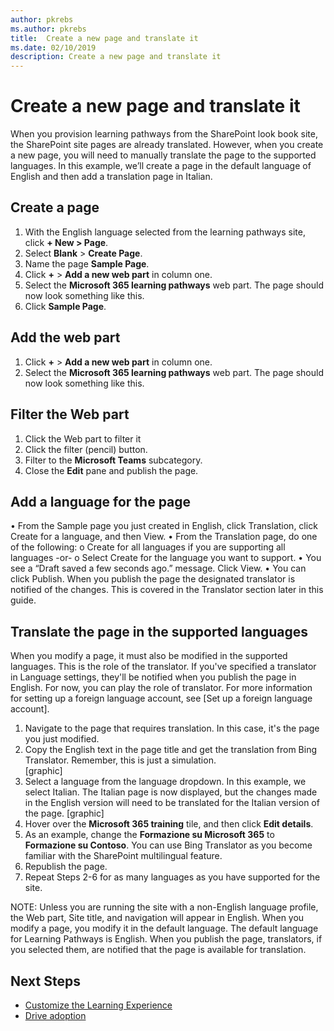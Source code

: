 ```yaml
---
author: pkrebs
ms.author: pkrebs
title:  Create a new page and translate it
ms.date: 02/10/2019
description: Create a new page and translate it
---
```


# Create a new page and translate it
When you provision learning pathways from the SharePoint look book site, the SharePoint site pages are already translated. However, when you create a new page, you will need to manually translate the page to the supported languages. In this example, we’ll create a page in the default language of English and then add a translation page in Italian. 

## Create a page
1.	With the English language selected from the learning pathways site, click **+ New > Page**. 
2.	Select **Blank** > **Create Page**.
3.	Name the page **Sample Page**.
4.	Click **+** > **Add a new web part** in column one. 
5.	Select the **Microsoft 365 learning pathways** web part. The page should now look something like this. <graphic here...>
6. Click **Sample Page**.
 
## Add the web part
1.	Click **+** > **Add a new web part** in column one. 
2.	Select the **Microsoft 365 learning pathways** web part. The page should now look something like this. 

## Filter the Web part
1. Click the Web part to filter it
2. Click the filter (pencil) button. 
3. Filter to the **Microsoft Teams** subcategory. 
4. Close the **Edit** pane and publish the page.

## Add a language for the page
•	From the Sample page you just created in English, click Translation, click Create for a language, and then View. 
•	From the Translation page, do one of the following:
o	Create for all languages if you are supporting all languages 
-or-
o	Select Create for the language you want to support.
•	You see a “Draft saved a few seconds ago.” message. Click View. 
•	You can click Publish. When you publish the page the designated translator is notified of the changes. This is covered in the Translator section later in this guide. 

## Translate the page in the supported languages
When you modify a page, it must also be modified in the supported languages. This is the role of the translator. If you've specified a translator in Language settings, they'll be notified when you publish the page in English. For now, you can play the role of translator. For more information for setting up a foreign language account, see [Set up a foreign language account].

1. Navigate to the page that requires translation. In this case, it's the page you just modified. 
2. Copy the English text in the page title and get the translation from Bing Translator. Remember, this is just a simulation.    
[graphic]
3. Select a language from the language dropdown. In this example, we select Italian. The Italian page is now displayed, but the changes made in the English version will need to be translated for the Italian version of the page. 
[graphic]
4. Hover over the **Microsoft 365 training** tile, and then click **Edit details**. 
5. As an example, change the **Formazione su Microsoft 365** to **Formazione su Contoso**. You can use Bing Translator as you become familiar with the SharePoint multilingual feature. 
6. Republish the page. 
7. Repeat Steps 2-6 for as many languages as you have supported for the site.

NOTE: Unless you are running the site with a non-English language profile, the Web part, Site title, and navigation will appear in English. When you modify a page, you modify it in the default language. The default language for Learning Pathways is English. When you publish the page, translators, if you selected them, are notified that the page is available for translation. 

## Next Steps
- [Customize the Learning Experience](custom_overview.md)
- [Drive adoption](driveadoption.md) 
